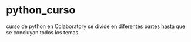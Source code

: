 # python_curso
curso de python  en Colaboratory
se divide en diferentes partes hasta que se concluyan todos los temas
